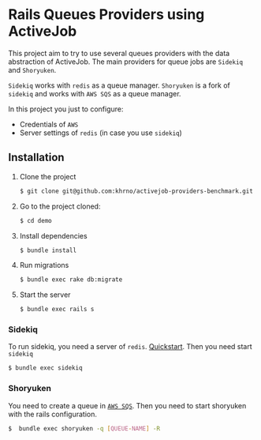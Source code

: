 # Rails Queues Providers using ActiveJob

This project aim to try to use several queues providers with the data abstraction of ActiveJob.
The main providers for queue jobs are `Sidekiq` and `Shoryuken`.

`Sidekiq` works with `redis` as a queue manager.
`Shoryuken` is a fork of `sidekiq` and works with `AWS SQS` as a queue manager.

In this project you just to configure:
* Credentials of `AWS`
* Server settings of `redis` (in case you use `sidekiq`)

## Installation
1. Clone the project
    ```bash
    $ git clone git@github.com:khrno/activejob-providers-benchmark.git demo
    ```
2. Go to the project cloned:
    ```bash
    $ cd demo
    ```

3. Install dependencies
    ```bash
    $ bundle install
    ```

4. Run migrations
    ```bash
    $ bundle exec rake db:migrate
    ```
    
5. Start the server
    ```bash
    $ bundle exec rails s
    ```
    
### Sidekiq
To run sidekiq, you need a server of `redis`. [Quickstart](https://redis.io/topics/quickstart). Then you need start `sidekiq`

```bash
$ bundle exec sidekiq
```

### Shoryuken
You need to create a queue in [`AWS SQS`](https://aws.amazon.com/sqs/). Then you need to start shoryuken with the rails configuration.

```bash
$  bundle exec shoryuken -q [QUEUE-NAME] -R
```
